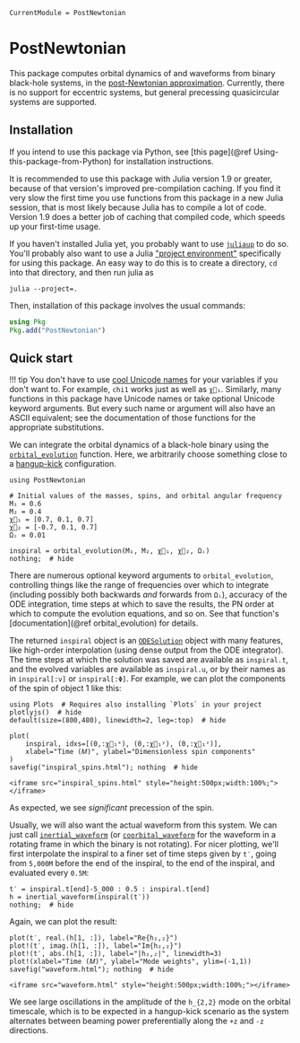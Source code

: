 ```@meta
CurrentModule = PostNewtonian
```

# PostNewtonian

This package computes orbital dynamics of and waveforms from binary black-hole
systems, in the [post-Newtonian
approximation](https://en.wikipedia.org/wiki/Post-Newtonian_expansion).
Currently, there is no support for eccentric systems, but general precessing
quasicircular systems are supported.

## Installation

If you intend to use this package via Python, see [this page](@ref
Using-this-package-from-Python) for installation instructions.

It is recommended to use this package with Julia version 1.9 or greater, because
of that version's improved pre-compilation caching.  If you find it very slow
the first time you use functions from this package in a new Julia session, that
is most likely because Julia has to compile a lot of code.  Version 1.9 does a
better job of caching that compiled code, which speeds up your first-time usage.

If you haven't installed Julia yet, you probably want to use
[`juliaup`](https://github.com/JuliaLang/juliaup#readme) to do so.  You'll
probably also want to use a Julia ["project
environment"](https://pkgdocs.julialang.org/v1/environments/) specifically for
using this package.  An easy way to do this is to create a directory, `cd` into
that directory, and then run julia as
```
julia --project=.
```
Then, installation of this package involves the usual commands:
```julia
using Pkg
Pkg.add("PostNewtonian")
```

## Quick start

!!! tip
    You don't have to use [cool Unicode
    names](https://docs.julialang.org/en/v1/manual/unicode-input/) for
    your variables if you don't want to.  For example, `chi1` works just
    as well as `χ⃗₁`.  Similarly, many functions in this package have
    Unicode names or take optional Unicode keyword arguments.  But every
    such name or argument will also have an ASCII equivalent; see the
    documentation of those functions for the appropriate substitutions.

We can integrate the orbital dynamics of a black-hole binary using the
[`orbital_evolution`](@ref) function.  Here, we arbitrarily choose something
close to a [hangup-kick](https://arxiv.org/abs/1908.04382) configuration.
```@example 1
using PostNewtonian

# Initial values of the masses, spins, and orbital angular frequency
M₁ = 0.6
M₂ = 0.4
χ⃗₁ = [0.7, 0.1, 0.7]
χ⃗₂ = [-0.7, 0.1, 0.7]
Ωᵢ = 0.01

inspiral = orbital_evolution(M₁, M₂, χ⃗₁, χ⃗₂, Ωᵢ)
nothing;  # hide
```
There are numerous optional keyword arguments to `orbital_evolution`,
controlling things like the range of frequencies over which to integrate
(including possibly both backwards *and* forwards from `Ωᵢ`), accuracy of the
ODE integration, time steps at which to save the results, the PN order at which
to compute the evolution equations, and so on.  See that function's
[documentation](@ref orbital_evolution) for details.

The returned `inspiral` object is an
[`ODESolution`](https://docs.sciml.ai/DiffEqDocs/stable/basics/solution/) object
with many features, like high-order interpolation (using dense output from the
ODE integrator).  The time steps at which the solution was saved are available
as `inspiral.t`, and the evolved variables are available as `inspiral.u`, or by
their names as in `inspiral[:v]` or `inspiral[:Φ]`.  For example, we can plot
the components of the spin of object 1 like this:
```@example 1
using Plots  # Requires also installing `Plots` in your project
plotlyjs()  # hide
default(size=(800,480), linewidth=2, leg=:top)  # hide

plot(
    inspiral, idxs=[(0,:χ⃗₁ˣ), (0,:χ⃗₁ʸ), (0,:χ⃗₁ᶻ)],
    xlabel="Time (𝑀)", ylabel="Dimensionless spin components"
)
savefig("inspiral_spins.html"); nothing  # hide
```
```@raw html
<iframe src="inspiral_spins.html" style="height:500px;width:100%;"></iframe>
```
As expected, we see *significant* precession of the spin.

Usually, we will also want the actual waveform from this system.  We can just
call [`inertial_waveform`](@ref) (or [`coorbital_waveform`](@ref) for the
waveform in a rotating frame in which the binary is not rotating).  For nicer
plotting, we'll first interpolate the inspiral to a finer set of time steps
given by `t′`, going from ``5,000M`` before the end of the inspiral, to the end
of the inspiral, and evaluated every ``0.5M``:
```@example 1
t′ = inspiral.t[end]-5_000 : 0.5 : inspiral.t[end]
h = inertial_waveform(inspiral(t′))
nothing;  # hide
```
Again, we can plot the result:
```@example 1
plot(t′, real.(h[1, :]), label="Re{h₂,₂}")
plot!(t′, imag.(h[1, :]), label="Im{h₂,₂}")
plot!(t′, abs.(h[1, :]), label="|h₂,₂|", linewidth=3)
plot!(xlabel="Time (𝑀)", ylabel="Mode weights", ylim=(-1,1))
savefig("waveform.html"); nothing  # hide
```
```@raw html
<iframe src="waveform.html" style="height:500px;width:100%;"></iframe>
```
We see large oscillations in the amplitude of the ``h_{2,2}`` mode on the
orbital timescale, which is to be expected in a hangup-kick scenario as the
system alternates between beaming power preferentially along the ``+z`` and
``-z`` directions.
